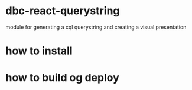 # dbc-react-querystring
module for generating a cql querystring  and creating a visual presentation

# how to install

# how to build og deploy

